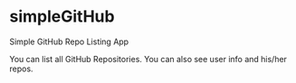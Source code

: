 # simpleGitHub
Simple GitHub Repo Listing App

You can list all GitHub Repositories. You can also see user info and his/her repos.
